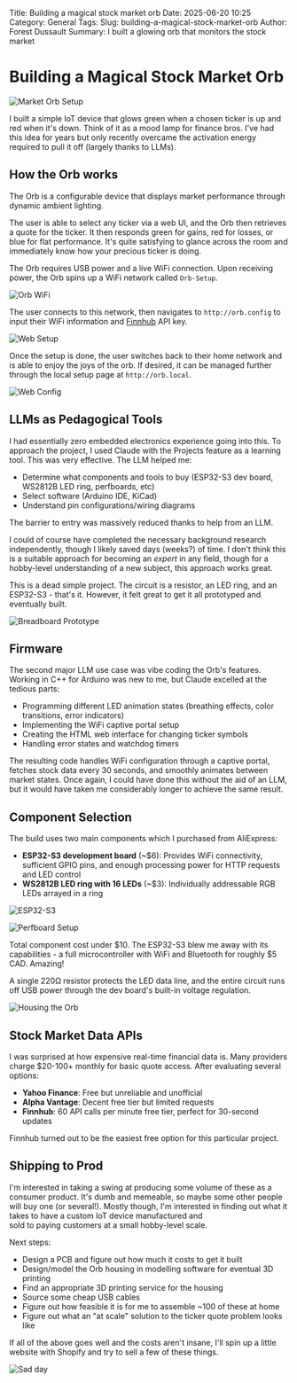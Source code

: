 Title: Building a magical stock market orb
Date: 2025-06-20 10:25
Category: General
Tags: 
Slug: building-a-magical-stock-market-orb
Author: Forest Dussault
Summary: I built a glowing orb that monitors the stock market

# Building a Magical Stock Market Orb

![Market Orb Setup](images/stock-market-orb/green_orb_with_laptop.JPEG "Behold the Orb")

I built a simple IoT device that glows green when a chosen ticker is up and red when it's down. Think of it as a mood lamp for finance bros. I've had this idea for years 
but only recently overcame the activation energy required to pull it off (largely thanks to LLMs). 

## How the Orb works

The Orb is a configurable device that displays market performance through dynamic ambient lighting.

The user is able to select any ticker via a web UI, and the Orb then retrieves a quote for the ticker. It then responds green for gains, red for losses, or blue for flat performance. 
It's quite satisfying to glance across the room and immediately know how your precious ticker is doing.

The Orb requires USB power and a live WiFi connection. Upon receiving power, the Orb spins up a WiFi network called `Orb-Setup`. 

![Orb WiFi](images/stock-market-orb/orb_wifi.png "WiFi network selection")

The user connects to this network, then navigates to `http://orb.config` to input their WiFi information and [Finnhub](https://finnhub.io/) API key.

![Web Setup](images/stock-market-orb/orb_setup.png "WiFi setup page for the Orb")

Once the setup is done, the user switches back to their home network and is able to enjoy the joys of the orb. 
If desired, it can be managed further through the local setup page at `http://orb.local`.

![Web Config](images/stock-market-orb/orb_local.png "Configuration page for the Orb")

## LLMs as Pedagogical Tools

I had essentially zero embedded electronics experience going into this. To approach the project, I used Claude with the 
Projects feature as a learning tool. This was very effective. The LLM helped me:

- Determine what components and tools to buy (ESP32-S3 dev board, WS2812B LED ring, perfboards, etc)
- Select software (Arduino IDE, KiCad)
- Understand pin configurations/wiring diagrams

The barrier to entry was massively reduced thanks to help from an LLM. 

I could of course have completed the necessary background research independently, though I likely saved days (weeks?) of time. 
I don't think this is a suitable approach for becoming an _expert_ in any field, though for a hobby-level understanding of a new subject, this approach works great. 

This is a dead simple project. The circuit is a resistor, an LED ring, and an ESP32-S3 - that's it. However, it 
felt great to get it all prototyped and eventually built.

![Breadboard Prototype](images/stock-market-orb/prototyping_breadboard.JPEG "Prototyping the circuit and code")

## Firmware

The second major LLM use case was vibe coding the Orb's features. Working in C++ for Arduino was new to me, but Claude excelled at the tedious parts:

- Programming different LED animation states (breathing effects, color transitions, error indicators)
- Implementing the WiFi captive portal setup
- Creating the HTML web interface for changing ticker symbols
- Handling error states and watchdog timers

The resulting code handles WiFi configuration through a captive portal, fetches stock data every 30 seconds, and smoothly animates between market states. 
Once again, I could have done this without the aid of an LLM, but it would have taken me considerably longer to achieve the same result. 

## Component Selection

The build uses two main components which I purchased from AliExpress:

- **ESP32-S3 development board** (~$6): Provides WiFi connectivity, sufficient GPIO pins, and enough processing power for HTTP requests and LED control
- **WS2812B LED ring with 16 LEDs** (~$3): Individually addressable RGB LEDs arrayed in a ring

![ESP32-S3](images/stock-market-orb/esp32s3_on_perfboard.JPEG "The ESP32-S3 is amazing")

![Perfboard Setup](images/stock-market-orb/perfboard_with_hot_glue.JPEG "This goes into the orb housing")

Total component cost under $10. The ESP32-S3 blew me away with its capabilities - a full microcontroller with WiFi and Bluetooth for roughly $5 CAD. Amazing! 

A single 220Ω resistor protects the LED data line, and the entire circuit runs off USB power through the dev board's built-in voltage regulation.

![Housing the Orb](images/stock-market-orb/circuit_attachment_to_orb.JPEG "This mess is held together by hot glue and bamboo skewer sticks")

## Stock Market Data APIs

I was surprised at how expensive real-time financial data is. Many providers charge $20-100+ monthly for basic quote access. After evaluating several options:

- **Yahoo Finance**: Free but unreliable and unofficial
- **Alpha Vantage**: Decent free tier but limited requests
- **Finnhub**: 60 API calls per minute free tier, perfect for 30-second updates

Finnhub turned out to be the easiest free option for this particular project. 

## Shipping to Prod

I'm interested in taking a swing at producing some volume of these as a consumer product. It's dumb and memeable, so maybe some other 
people will buy one (or several!). Mostly though, I'm interested in finding out what it takes to have a custom IoT device manufactured and  
sold to paying customers at a small hobby-level scale.

Next steps:

- Design a PCB and figure out how much it costs to get it built
- Design/model the Orb housing in modelling software for eventual 3D printing
- Find an appropriate 3D printing service for the housing
- Source some cheap USB cables
- Figure out how feasible it is for me to assemble ~100 of these at home
- Figure out what an "at scale" solution to the ticker quote problem looks like

If all of the above goes well and the costs aren't insane, I'll spin up a little website with Shopify and try to 
sell a few of these things.

![Sad day](images/stock-market-orb/red_orb_with_laptop.JPEG "Sometimes it's red")
